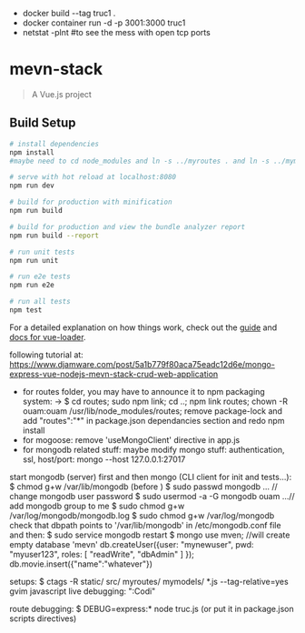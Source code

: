 - docker build --tag truc1 .
- docker container run -d -p 3001:3000 truc1
- netstat -plnt #to see the mess with open tcp ports

# mevn-stack

> A Vue.js project

## Build Setup

``` bash
# install dependencies
npm install
#maybe need to cd node_modules and ln -s ../myroutes . and ln -s ../mymodels .

# serve with hot reload at localhost:8080
npm run dev

# build for production with minification
npm run build

# build for production and view the bundle analyzer report
npm run build --report

# run unit tests
npm run unit

# run e2e tests
npm run e2e

# run all tests
npm test
```

For a detailed explanation on how things work, check out the [guide](http://vuejs-templates.github.io/webpack/) and [docs for vue-loader](http://vuejs.github.io/vue-loader).

following tutorial at: https://www.djamware.com/post/5a1b779f80aca75eadc12d6e/mongo-express-vue-nodejs-mevn-stack-crud-web-application
- for routes folder, you may have to announce it to npm packaging system:
 -> $ cd routes; sudo npm link; cd ..; npm link routes; chown -R ouam:ouam /usr/lib/node_modules/routes; remove package-lock and add "routes":"*" in package.json dependancies section and redo npm install
- for mogoose: remove 'useMongoClient' directive in app.js
- for mongodb related stuff:
maybe modify mongo stuff: authentication, ssl, host/port: mongo --host 127.0.0.1:27017

start mongodb (server) first and then mongo (CLI client for init and tests...):
$ chmod g+w /var/lib/mongodb (before )
$ sudo passwd mongodb ... // change mongodb user password
$ sudo usermod -a -G mongodb ouam ...// add mongodb group to me
$ sudo chmod g+w /var/log/mongodb/mongodb.log
$ sudo chmod g+w /var/log/mongodb
check that dbpath points to '/var/lib/mongodb' in /etc/mongodb.conf file and then:
$ sudo service mongodb restart
$ mongo
use mven; //will create empty database 'mevn'
db.createUser({user: "mynewuser", pwd: "myuser123", roles: [ "readWrite", "dbAdmin" ] });
db.movie.insert({"name":"whatever"})

setups:
$ ctags -R static/ src/ myroutes/ mymodels/ *.js --tag-relative=yes
gvim javascript live debugging: ":Codi"

route debugging: $ DEBUG=express:* node truc.js (or put it in package.json scripts directives)
